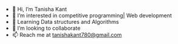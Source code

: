 - 👋 Hi, I’m Tanisha Kant
- 👀 I’m interested in competitive programming| Web development
- 🌱 Learning Data structures and Algorithms
- 💞️ I’m looking to collaborate
- 📫 Reach me at tanishakant780@gmail.com

<!---
tanishakant07/tanishakant07 is a ✨ special ✨ repository because its `README.md` (this file) appears on your GitHub profile.
You can click the Preview link to take a look at your changes.
--->

